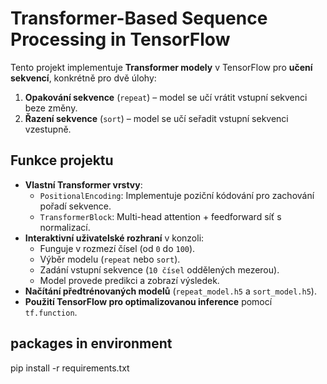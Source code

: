 # Transformer-Based Sequence Processing in TensorFlow

Tento projekt implementuje **Transformer modely** v TensorFlow pro **učení sekvencí**, konkrétně pro dvě úlohy:  
1. **Opakování sekvence** (`repeat`) – model se učí vrátit vstupní sekvenci beze změny.  
2. **Řazení sekvence** (`sort`) – model se učí seřadit vstupní sekvenci vzestupně.

## Funkce projektu
- **Vlastní Transformer vrstvy**:
  - `PositionalEncoding`: Implementuje poziční kódování pro zachování pořadí sekvence.
  - `TransformerBlock`: Multi-head attention + feedforward síť s normalizací.
- **Interaktivní uživatelské rozhraní** v konzoli:
  - Funguje v rozmezí čísel (od `0` do `100`).  
  - Výběr modelu (`repeat` nebo `sort`).
  - Zadání vstupní sekvence (`10 čísel` oddělených mezerou).
  - Model provede predikci a zobrazí výsledek.
- **Načítání předtrénovaných modelů** (`repeat_model.h5` a `sort_model.h5`).
- **Použití TensorFlow pro optimalizovanou inference** pomocí `tf.function`.


## packages in environment 
pip install -r requirements.txt
